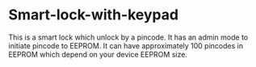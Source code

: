 # Smart-lock-with-keypad
 This is a smart lock which unlock by a pincode. It has an admin mode to initiate pincode to EEPROM.
It can have approximately 100 pincodes in EEPROM which depend on your device EEPROM size.

